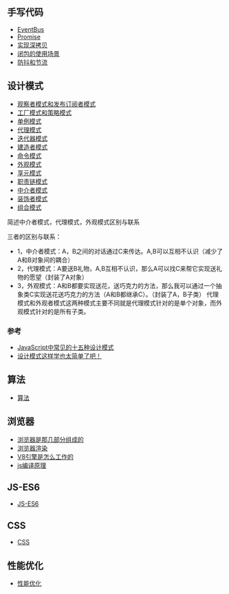 ## 手写代码
- [EventBus](./手写代码/实现EventBus.md)
- [Promise](./手写代码/实现最简单的Promise.md)
- [实现深拷贝](./手写代码/实现深拷贝.md)
- [闭包的使用场景](./手写代码/闭包的使用场景.md)
- [防抖和节流](./手写代码/防抖和节流.md)

## 设计模式

- [观察者模式和发布订阅者模式](./设计模式/观察者模式和发布订阅者模式.md)
- [工厂模式和策略模式](./设计模式/工厂模式和策略模式.md)
- [单例模式](./设计模式/单例模式.md)
- [代理模式](./设计模式/代理模式.md)
- [迭代器模式](./设计模式/迭代器模式.md)
- [建造者模式](./设计模式/建造者模式.md)
- [命令模式](./设计模式/命令模式.md)
- [外观模式](./设计模式/外观模式.md)
- [享元模式](./设计模式/享元模式.md)
- [职责链模式](./设计模式/职责链模式.md)
- [中介者模式](./设计模式/中介者模式.md)
- [装饰者模式](./设计模式/装饰者模式.md)
- [组合模式](./设计模式/组合模式.md)

简述中介者模式，代理模式，外观模式区别与联系

三者的区别与联系：
- 1，中介者模式：A，B之间的对话通过C来传达。A,B可以互相不认识（减少了A和B对象间的耦合）
- 2，代理模式：A要送B礼物，A,B互相不认识，那么A可以找C来帮它实现送礼物的愿望（封装了A对象）
- 3，外观模式：A和B都要实现送花，送巧克力的方法，那么我可以通过一个抽象类C实现送花送巧克力的方法（A和B都继承C）。（封装了A，B子类）
代理模式和外观者模式这两种模式主要不同就是代理模式针对的是单个对象，而外观模式针对的是所有子类。

### 参考

- [JavaScript中常见的十五种设计模式](https://www.cnblogs.com/imwtr/p/9451129.html#o13)
- [设计模式这样学也太简单了吧！](https://juejin.cn/post/6953423646664687652#heading-47)

## 算法

- [算法](./算法/深度优先与广度优先.md)

## 浏览器
- [浏览器是那几部分组成的](./浏览器/浏览器是那几部分组成的.md)
- [浏览器渲染](./浏览器/浏览器渲染.md)
- [V8引擎是怎么工作的](./浏览器/V8引擎是怎么工作的.md)
- [js编译原理](./浏览器/js编译原理.md)

## JS-ES6
- [JS-ES6](./JS-ES6/index.md)

## CSS
- [CSS](./CSS/index.md)

## 性能优化
- [性能优化](./性能优化/index.md)
